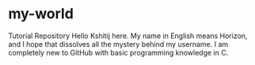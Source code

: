 # my-world
Tutorial Repository 
Hello Kshitij here. My name in English means Horizon, and I hope that dissolves all the mystery behind my username.
I am completely new to GitHub with basic programming knowledge in C. 
